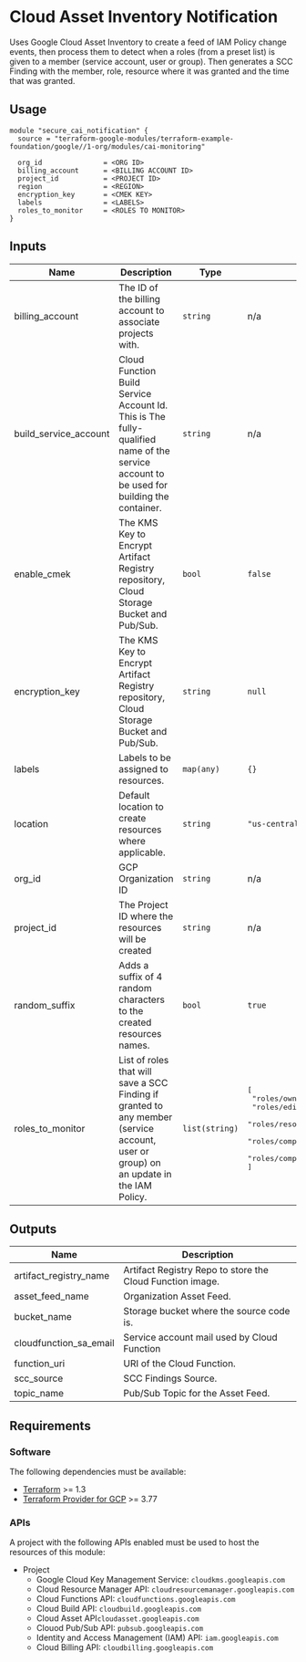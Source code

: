 # Cloud Asset Inventory Notification
Uses Google Cloud Asset Inventory to create a feed of IAM Policy change events, then process them to detect when a roles (from a preset list) is given to a member (service account, user or group). Then generates a SCC Finding with the member, role, resource where it was granted and the time that was granted.

## Usage

```hcl
module "secure_cai_notification" {
  source = "terraform-google-modules/terraform-example-foundation/google//1-org/modules/cai-monitoring"

  org_id               = <ORG ID>
  billing_account      = <BILLING ACCOUNT ID>
  project_id           = <PROJECT ID>
  region               = <REGION>
  encryption_key       = <CMEK KEY>
  labels               = <LABELS>
  roles_to_monitor     = <ROLES TO MONITOR>
}
```

<!-- BEGINNING OF PRE-COMMIT-TERRAFORM DOCS HOOK -->
## Inputs

| Name | Description | Type | Default | Required |
|------|-------------|------|---------|:--------:|
| billing\_account | The ID of the billing account to associate projects with. | `string` | n/a | yes |
| build\_service\_account | Cloud Function Build Service Account Id. This is The fully-qualified name of the service account to be used for building the container. | `string` | n/a | yes |
| enable\_cmek | The KMS Key to Encrypt Artifact Registry repository, Cloud Storage Bucket and Pub/Sub. | `bool` | `false` | no |
| encryption\_key | The KMS Key to Encrypt Artifact Registry repository, Cloud Storage Bucket and Pub/Sub. | `string` | `null` | no |
| labels | Labels to be assigned to resources. | `map(any)` | `{}` | no |
| location | Default location to create resources where applicable. | `string` | `"us-central1"` | no |
| org\_id | GCP Organization ID | `string` | n/a | yes |
| project\_id | The Project ID where the resources will be created | `string` | n/a | yes |
| random\_suffix | Adds a suffix of 4 random characters to the created resources names. | `bool` | `true` | no |
| roles\_to\_monitor | List of roles that will save a SCC Finding if granted to any member (service account, user or group) on an update in the IAM Policy. | `list(string)` | <pre>[<br>  "roles/owner",<br>  "roles/editor",<br>  "roles/resourcemanager.organizationAdmin",<br>  "roles/compute.networkAdmin",<br>  "roles/compute.orgFirewallPolicyAdmin"<br>]</pre> | no |

## Outputs

| Name | Description |
|------|-------------|
| artifact\_registry\_name | Artifact Registry Repo to store the Cloud Function image. |
| asset\_feed\_name | Organization Asset Feed. |
| bucket\_name | Storage bucket where the source code is. |
| cloudfunction\_sa\_email | Service account mail used by Cloud Function |
| function\_uri | URI of the Cloud Function. |
| scc\_source | SCC Findings Source. |
| topic\_name | Pub/Sub Topic for the Asset Feed. |

<!-- END OF PRE-COMMIT-TERRAFORM DOCS HOOK -->

## Requirements

### Software

The following dependencies must be available:

* [Terraform](https://www.terraform.io/downloads.html) >= 1.3
* [Terraform Provider for GCP](https://github.com/terraform-providers/terraform-provider-google) >= 3.77

### APIs

A project with the following APIs enabled must be used to host the resources of this module:

* Project
  * Google Cloud Key Management Service: `cloudkms.googleapis.com`
  * Cloud Resource Manager API: `cloudresourcemanager.googleapis.com`
  * Cloud Functions API: `cloudfunctions.googleapis.com`
  * Cloud Build API: `cloudbuild.googleapis.com`
  * Cloud Asset API`cloudasset.googleapis.com`
  * Clouod Pub/Sub API: `pubsub.googleapis.com`
  * Identity and Access Management (IAM) API: `iam.googleapis.com`
  * Cloud Billing API: `cloudbilling.googleapis.com`
